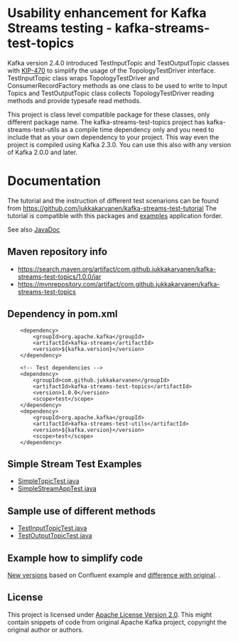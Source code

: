 # Usability enhancement for Kafka Streams testing - kafka-streams-test-topics

Kafka version 2.4.0 introduced TestInputTopic and TestOutputTopic classes with [KIP-470](https://cwiki.apache.org/confluence/display/KAFKA/KIP-470%3A+TopologyTestDriver+test+input+and+output+usability+improvements) 
to simplify the usage of the TopologyTestDriver interface. 
TestInputTopic class wraps TopologyTestDriver  and ConsumerRecordFactory methods as one class to be used to write to Input Topics 
and TestOutputTopic class collects TopologyTestDriver reading methods and provide typesafe read methods.


This project is class level compatible package for these classes, only different package name.
The kafka-streams-test-topics project has kafka-streams-test-utils as a compile time dependency only and
you need to include that as your own dependency to your project.
This way even the project is compiled using Kafka 2.3.0. You can use this also with any version of Kafka 2.0.0 and later.


# Documentation        

The tutorial and the instruction of different test scenarions can be found from
https://github.com/jukkakarvanen/kafka-streams-test-tutorial
The tutorial is compatible with this packages and [examples](examples/) application forder.     

See also [JavaDoc](https://jukkakarvanen.github.io/kafka-streams-test-topics/)

## Maven repository info

* https://search.maven.org/artifact/com.github.jukkakarvanen/kafka-streams-test-topics/1.0.0/jar
* https://mvnrepository.com/artifact/com.github.jukkakarvanen/kafka-streams-test-topics        

## Dependency in pom.xml


        <dependency>
            <groupId>org.apache.kafka</groupId>
            <artifactId>kafka-streams</artifactId>
            <version>${kafka.version}</version>
        </dependency>

        <!-- Test dependencies -->
        <dependency>
            <groupId>com.github.jukkakarvanen</groupId>
            <artifactId>kafka-streams-test-topics</artifactId>
            <version>1.0.0</version>
            <scope>test</scope>
        </dependency>
        <dependency>
            <groupId>org.apache.kafka</groupId>
            <artifactId>kafka-streams-test-utils</artifactId>
            <version>${kafka.version}</version>
            <scope>test</scope>
        </dependency>
        

## Simple Stream Test Examples
* [SimpleTopicTest.java](src/test/java/com/github/jukkakarvanen/kafka/streams/test/SimpleTopicTest.java)
* [SimpleStreamAppTest.java](examples/src/test/java/com/github/jukkakarvanen/kafka/streams/example/SimpleStreamAppTest.java)

## Sample use of different methods
* [TestInputTopicTest.java](src/test/java/com/github/jukkakarvanen/kafka/streams/test/TestInputTopicTest.java)
* [TestOutputTopicTest.java](src/test/java/com/github/jukkakarvanen/kafka/streams/test/TestOutputTopicTest.java)


## Example how to simplify code 
[New versions](https://github.com/jukkakarvanen/kafka-streams-examples/blob/InputOutputTopic/src/test/java/io/confluent/examples/streams/WordCountLambdaExampleTest.java)
based on Confluent example and
[difference with original](https://github.com/jukkakarvanen/kafka-streams-examples/compare/5.2.1-post...jukkakarvanen:InputOutputTopic).
.
## License
This project is licensed under [Apache License Version 2.0](LICENSE).
This might contain snippets of code from original Apache Kafka project, copyright the original author or authors.